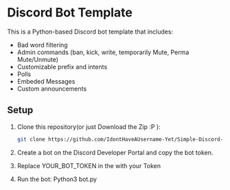 # Discord Bot Template

This is a Python-based Discord bot template that includes:
- Bad word filtering
- Admin commands (ban, kick, write, temporarily Mute, Perma Mute/Unmute)
- Customizable prefix and intents
- Polls
- Embeded Messages
- Custom announcements
 

## Setup

1. Clone this repository(or just Download the Zip :P ):
   ```bash
   git clone https://github.com/IdontHaveAUsername-Yet/Simple-Discord-Bot/.git
2. Create a bot on the Discord Developer Portal and copy the bot token.

3. Replace YOUR_BOT_TOKEN in the with your Token

4. Run the bot: Python3 bot.py 
